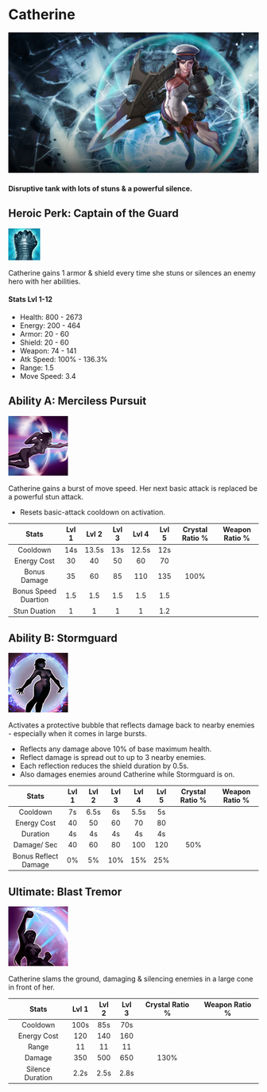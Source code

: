 # Catherine

![](../../.gitbook/assets/image%20%28112%29.png)

#### Disruptive tank with lots of stuns & a powerful silence.

## Heroic Perk: Captain of the Guard

![Captain of the Guard](../../.gitbook/assets/catherine_perk%20%281%29.png)



Catherine gains 1 armor & shield every time she stuns or silences an enemy hero with her abilities.

#### Stats Lvl 1-12

* Health: 800 - 2673
* Energy: 200 - 464
* Armor: 20 - 60
* Shield: 20 - 60
* Weapon: 74 - 141
* Atk Speed: 100% - 136.3%
* Range: 1.5
* Move Speed: 3.4

## Ability A: Merciless Pursuit

![Merciless Pursuit](../../.gitbook/assets/image%20%28196%29.png)

Catherine gains a burst of move speed. Her next basic attack is replaced be a powerful stun attack.

* Resets basic-attack cooldown on activation.

| Stats | Lvl 1 | Lvl 2 | Lvl 3 | Lvl 4 | Lvl 5 | Crystal      Ratio % | Weapon     Ratio % |
| :---: | :---: | :---: | :---: | :---: | :---: | :---: | :---: |
| Cooldown | 14s | 13.5s | 13s | 12.5s | 12s |  |  |
| Energy       Cost | 30 | 40 | 50 | 60 | 70 |  |  |
| Bonus        Damage | 35 | 60 | 85 | 110 | 135 | 100% |  |
| Bonus        Speed       Duartion | 1.5 | 1.5 | 1.5 | 1.5 | 1.5 |  |  |
| Stun           Duation | 1 | 1 | 1 | 1 | 1.2 |  |  |

## Ability B: Stormguard

![Stormguard](../../.gitbook/assets/image%20%28270%29.png)

Activates a protective bubble that reflects damage back to nearby enemies - especially when it comes in large bursts.

* Reflects any damage above 10% of base maximum health.
* Reflect damage is spread out to up to 3 nearby enemies.
* Each reflection reduces the shield duration by 0.5s.
* Also damages enemies around Catherine while Stormguard is on.

| Stats | Lvl 1 | Lvl 2 | Lvl 3 | Lvl 4 | Lvl 5 | Crystal      Ratio % | Weapon     Ratio % |
| :---: | :---: | :---: | :---: | :---: | :---: | :---: | :---: |
| Cooldown | 7s | 6.5s | 6s | 5.5s | 5s |  |  |
| Energy       Cost | 40 | 50 | 60 | 70 | 80 |  |  |
| Duration | 4s | 4s | 4s | 4s | 4s |  |  |
| Damage/   Sec | 40 | 60 | 80 | 100 | 120 | 50% |  |
| Bonus        Reflect      Damage | 0% | 5% | 10% | 15% | 25% |  |  |

## Ultimate: Blast Tremor

![Blast Tremor](../../.gitbook/assets/image%20%28120%29.png)

Catherine slams the ground, damaging & silencing enemies in a large cone in front of her.

| Stats | Lvl 1 | Lvl 2 | Lvl 3 | Crystal Ratio % | Weapon Ratio % |
| :---: | :---: | :---: | :---: | :---: | :---: |
| Cooldown | 100s | 85s | 70s |  |  |
| Energy Cost | 120 | 140 | 160 |  |  |
| Range | 11 | 11 | 11 |  |  |
| Damage | 350 | 500 | 650 | 130% |  |
| Silence Duration | 2.2s | 2.5s | 2.8s |  |  |

